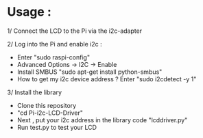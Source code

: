 # Usage :
1/ Connect the LCD to the Pi via the i2c-adapter 

2/ Log into the Pi and enable i2c :
  - Enter "sudo raspi-config"
  - Advanced Options -> I2C -> Enable
  - Install SMBUS "sudo apt-get install python-smbus"
  - How to get my i2c device address ? Enter "sudo i2cdetect -y 1"

3/ Install the library 
  - Clone this repository 
  - "cd Pi-i2c-LCD-Driver"
  - Next , put your i2c address in the library code "lcddriver.py"
  - Run test.py to test your LCD 
